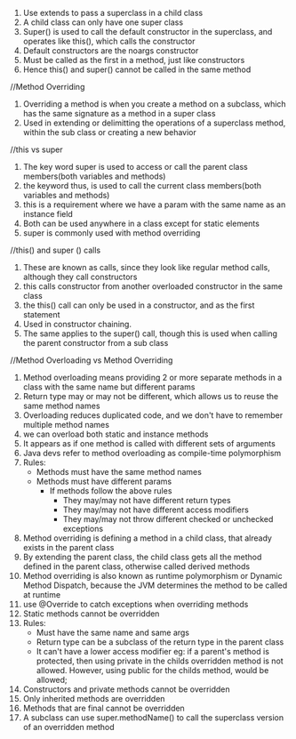 1. Use extends to pass a superclass in a child class
2. A child class can only have one super class
3. Super() is used to call the default constructor in the superclass, and operates like this(), which calls the constructor
4. Default constructors are the noargs constructor
5. Must be called as the first in a method, just like constructors
6. Hence this() and super() cannot be called in the same method

//Method Overriding
1. Overriding a method is when you create a method on a subclass, which has the same signature as a method in a super class
2. Used in extending or delimitting the operations of a superclass method, within the sub class or creating a new behavior

//this vs super
1. The key word super is used to access or call the parent class members(both variables and methods)
2. the keyword thus, is used to call the current class members(both variables and methods)
3. this is a requirement where we have a param with the same name as an instance field
4. Both can be used anywhere in a class except for static elements
5. super is commonly used with method overriding

//this() and super () calls
1. These are known as calls, since they look like regular method calls, although they call constructors
2. this calls constructor from another overloaded constructor in the same class
3. the this() call can only be used in a constructor, and as the first statement
4. Used in constructor chaining. 
5. The same applies to the super() call, though this is used when calling the parent constructor from a sub class

//Method Overloading vs Method Overriding
1. Method overloading means providing 2 or more separate methods in a class with the same name but different params
2. Return type may or may not be different, which allows us to reuse the same method names
3. Overloading reduces duplicated code, and we don't have to remember multiple method names
4. we can overload both static and instance methods
5. It appears as if one method is called with different sets of arguments
6. Java devs refer to method overloading as compile-time polymorphism
7. Rules:
   - Methods must have the same method names
   - Methods must have different params
     - If methods follow the above rules
       - They may/may not have different return types
       - They may/may not have different access modifiers
       - They may/may not throw different checked or unchecked exceptions
8. Method overriding is defining a method in a child class, that already exists in the parent class
9. By extending the parent class, the child class gets all the method defined in the parent class, otherwise called derived methods
10. Method overriding is also known as runtime polymorphism or Dynamic Method Dispatch, because the JVM determines the method to be called at runtime
11. use @Override to catch exceptions when overriding methods
12. Static methods cannot be overridden
13. Rules:
    - Must have the same name and same args
    - Return type can be a subclass of the return type in the parent class 
    - It can't have a lower access modifier eg: if a parent's method is protected, then using private in the childs overridden method is not allowed. However, using public for the childs method, would be allowed;
14. Constructors and private methods cannot be overridden
15. Only inherited methods are overridden
16. Methods that are final cannot be overridden
17. A subclass can use super.methodName() to call the superclass version of an overridden method